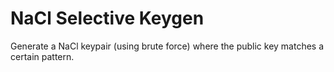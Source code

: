 # NaCl Selective Keygen

Generate a NaCl keypair (using brute force) where the public key matches a
certain pattern.
